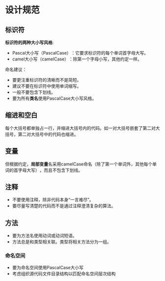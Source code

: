# 设计规范



## 标识符

**标识符的两种大小写风格**:

* Pascal大小写（PascalCase）​：它要求标识符的每个单词首字母大写。
* camel大小写（camelCase）​：除第一个字母小写，其他约定一样。

命名建议：

* 要更注重标识符的清晰而不是简短。
* 建议不要在标识符中使用单词缩写。
* 一般不要包含下划线。
* 要为所有**类名**使用PascalCase大小写风格。



## 缩进和空白

每个大括号都单独占一行，并缩进大括号内的代码。如一对大括号嵌套了第二对大括号，第二对大括号中的代码也缩进。



## 变量

但根据约定，**局部变量**名采用camelCase命名（除了第一个单词外，其他每个单词的首字母大写）​，而且不包含下划线。



## 注释

* 不要使用注释，除非代码本身“一言难尽”​。
* 要尽量写清楚的代码而不是通过注释澄清复杂的算法。



## 方法

* 要为方法名使用动词或动词短语。
* 方法总是和类型相关联。类型将相关方法分为一组。

### 命名空间

* 要为命名空间使用PascalCase大小写
* 考虑组织源代码文件目录结构以匹配命名空间层次结构
